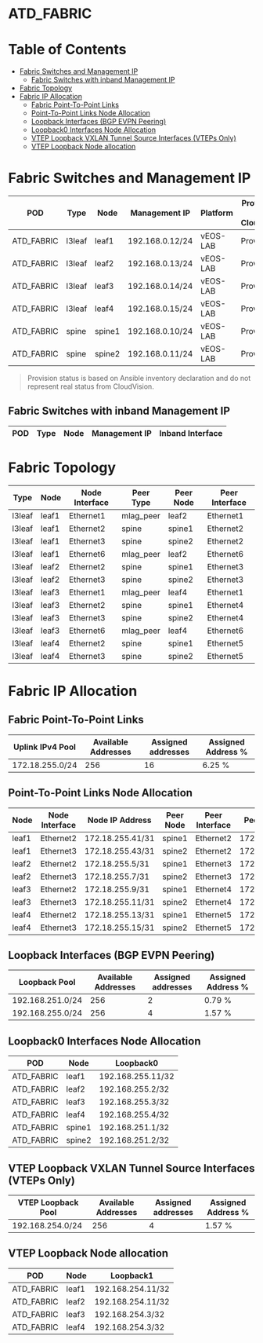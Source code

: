 # ATD_FABRIC

# Table of Contents

- [Fabric Switches and Management IP](#fabric-switches-and-management-ip)
  - [Fabric Switches with inband Management IP](#fabric-switches-with-inband-management-ip)
- [Fabric Topology](#fabric-topology)
- [Fabric IP Allocation](#fabric-ip-allocation)
  - [Fabric Point-To-Point Links](#fabric-point-to-point-links)
  - [Point-To-Point Links Node Allocation](#point-to-point-links-node-allocation)
  - [Loopback Interfaces (BGP EVPN Peering)](#loopback-interfaces-bgp-evpn-peering)
  - [Loopback0 Interfaces Node Allocation](#loopback0-interfaces-node-allocation)
  - [VTEP Loopback VXLAN Tunnel Source Interfaces (VTEPs Only)](#vtep-loopback-vxlan-tunnel-source-interfaces-vteps-only)
  - [VTEP Loopback Node allocation](#vtep-loopback-node-allocation)

# Fabric Switches and Management IP

| POD | Type | Node | Management IP | Platform | Provisioned in CloudVision |
| --- | ---- | ---- | ------------- | -------- | -------------------------- |
| ATD_FABRIC | l3leaf | leaf1 | 192.168.0.12/24 | vEOS-LAB | Provisioned |
| ATD_FABRIC | l3leaf | leaf2 | 192.168.0.13/24 | vEOS-LAB | Provisioned |
| ATD_FABRIC | l3leaf | leaf3 | 192.168.0.14/24 | vEOS-LAB | Provisioned |
| ATD_FABRIC | l3leaf | leaf4 | 192.168.0.15/24 | vEOS-LAB | Provisioned |
| ATD_FABRIC | spine | spine1 | 192.168.0.10/24 | vEOS-LAB | Provisioned |
| ATD_FABRIC | spine | spine2 | 192.168.0.11/24 | vEOS-LAB | Provisioned |

> Provision status is based on Ansible inventory declaration and do not represent real status from CloudVision.

## Fabric Switches with inband Management IP
| POD | Type | Node | Management IP | Inband Interface |
| --- | ---- | ---- | ------------- | ---------------- |

# Fabric Topology

| Type | Node | Node Interface | Peer Type | Peer Node | Peer Interface |
| ---- | ---- | -------------- | --------- | ----------| -------------- |
| l3leaf | leaf1 | Ethernet1 | mlag_peer | leaf2 | Ethernet1 |
| l3leaf | leaf1 | Ethernet2 | spine | spine1 | Ethernet2 |
| l3leaf | leaf1 | Ethernet3 | spine | spine2 | Ethernet2 |
| l3leaf | leaf1 | Ethernet6 | mlag_peer | leaf2 | Ethernet6 |
| l3leaf | leaf2 | Ethernet2 | spine | spine1 | Ethernet3 |
| l3leaf | leaf2 | Ethernet3 | spine | spine2 | Ethernet3 |
| l3leaf | leaf3 | Ethernet1 | mlag_peer | leaf4 | Ethernet1 |
| l3leaf | leaf3 | Ethernet2 | spine | spine1 | Ethernet4 |
| l3leaf | leaf3 | Ethernet3 | spine | spine2 | Ethernet4 |
| l3leaf | leaf3 | Ethernet6 | mlag_peer | leaf4 | Ethernet6 |
| l3leaf | leaf4 | Ethernet2 | spine | spine1 | Ethernet5 |
| l3leaf | leaf4 | Ethernet3 | spine | spine2 | Ethernet5 |

# Fabric IP Allocation

## Fabric Point-To-Point Links

| Uplink IPv4 Pool | Available Addresses | Assigned addresses | Assigned Address % |
| ---------------- | ------------------- | ------------------ | ------------------ |
| 172.18.255.0/24 | 256 | 16 | 6.25 % |

## Point-To-Point Links Node Allocation

| Node | Node Interface | Node IP Address | Peer Node | Peer Interface | Peer IP Address |
| ---- | -------------- | --------------- | --------- | -------------- | --------------- |
| leaf1 | Ethernet2 | 172.18.255.41/31 | spine1 | Ethernet2 | 172.18.255.40/31 |
| leaf1 | Ethernet3 | 172.18.255.43/31 | spine2 | Ethernet2 | 172.18.255.42/31 |
| leaf2 | Ethernet2 | 172.18.255.5/31 | spine1 | Ethernet3 | 172.18.255.4/31 |
| leaf2 | Ethernet3 | 172.18.255.7/31 | spine2 | Ethernet3 | 172.18.255.6/31 |
| leaf3 | Ethernet2 | 172.18.255.9/31 | spine1 | Ethernet4 | 172.18.255.8/31 |
| leaf3 | Ethernet3 | 172.18.255.11/31 | spine2 | Ethernet4 | 172.18.255.10/31 |
| leaf4 | Ethernet2 | 172.18.255.13/31 | spine1 | Ethernet5 | 172.18.255.12/31 |
| leaf4 | Ethernet3 | 172.18.255.15/31 | spine2 | Ethernet5 | 172.18.255.14/31 |

## Loopback Interfaces (BGP EVPN Peering)

| Loopback Pool | Available Addresses | Assigned addresses | Assigned Address % |
| ------------- | ------------------- | ------------------ | ------------------ |
| 192.168.251.0/24 | 256 | 2 | 0.79 % |
| 192.168.255.0/24 | 256 | 4 | 1.57 % |

## Loopback0 Interfaces Node Allocation

| POD | Node | Loopback0 |
| --- | ---- | --------- |
| ATD_FABRIC | leaf1 | 192.168.255.11/32 |
| ATD_FABRIC | leaf2 | 192.168.255.2/32 |
| ATD_FABRIC | leaf3 | 192.168.255.3/32 |
| ATD_FABRIC | leaf4 | 192.168.255.4/32 |
| ATD_FABRIC | spine1 | 192.168.251.1/32 |
| ATD_FABRIC | spine2 | 192.168.251.2/32 |

## VTEP Loopback VXLAN Tunnel Source Interfaces (VTEPs Only)

| VTEP Loopback Pool | Available Addresses | Assigned addresses | Assigned Address % |
| --------------------- | ------------------- | ------------------ | ------------------ |
| 192.168.254.0/24 | 256 | 4 | 1.57 % |

## VTEP Loopback Node allocation

| POD | Node | Loopback1 |
| --- | ---- | --------- |
| ATD_FABRIC | leaf1 | 192.168.254.11/32 |
| ATD_FABRIC | leaf2 | 192.168.254.11/32 |
| ATD_FABRIC | leaf3 | 192.168.254.3/32 |
| ATD_FABRIC | leaf4 | 192.168.254.3/32 |
